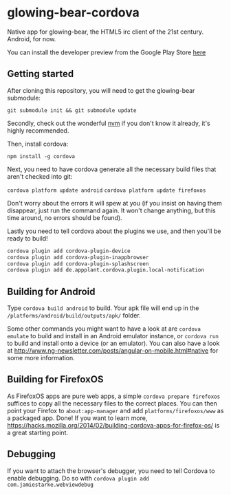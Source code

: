 glowing-bear-cordova
====================

Native app for glowing-bear, the HTML5 irc client of the 21st century. Android, for now.

You can install the developer preview from the Google Play Store [here](https://play.google.com/store/apps/details?id=com.glowing_bear)

Getting started
---------------

After cloning this repository, you will need to get the glowing-bear submodule:

`git submodule init && git submodule update`

Secondly, check out the wonderful [nvm](https://github.com/creationix/nvm) if you don't know it already, it's highly recommended.

Then, install cordova:

`npm install -g cordova`

Next, you need to have cordova generate all the necessary build files that aren't checked into git:

`cordova platform update android`
`cordova platform update firefoxos`

Don't worry about the errors it will spew at you (if you insist on having them disappear, just run the command again. It won't change anything, but this time around, no errors should be found).

Lastly you need to tell cordova about the plugins we use, and then you'll be ready to build!

```bash
cordova plugin add cordova-plugin-device
cordova plugin add cordova-plugin-inappbrowser
cordova plugin add cordova-plugin-splashscreen
cordova plugin add de.appplant.cordova.plugin.local-notification
```

Building for Android
--------------------

Type `cordova build android` to build. Your apk file will end up in the
`/platforms/android/build/outputs/apk/` folder.

Some other commands you might want to have a look at are `cordova emulate` to build and install in an Android emulator instance, or `cordova run` to build and install onto a device (or an emulator). You can also have a look at http://www.ng-newsletter.com/posts/angular-on-mobile.html#native for some more information.

Building for FirefoxOS
----------------------

As FirefoxOS apps are pure web apps, a simple `cordova prepare firefoxos` suffices to copy all the necessary files to the correct places. You can then point your Firefox to `about:app-manager` and add `platforms/firefoxos/www` as a packaged app. Done! If you want to learn more, https://hacks.mozilla.org/2014/02/building-cordova-apps-for-firefox-os/ is a great starting point.

Debugging
---------

If you want to attach the browser's debugger, you need to tell Cordova to enable debugging. Do so with `cordova plugin add com.jamiestarke.webviewdebug`
